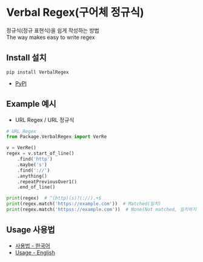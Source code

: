 # Verbal Regex(구어체 정규식)
정규식(정규 표현식)을 쉽게 작성하는 방법 <br>
The way makes easy to write regex

## Install 설치
```
pip install VerbalRegex
```
- [PyPI](https://example.com)

## Example 예시
- URL Regex / URL 정규식

```python
# URL Regex
from Package.VerbalRegex import VerRe

v = VerRe()
regex = v.start_of_line()
    .find('http')
    .maybe('s')
    .find('://')
    .anything()
    .repeatPreviousOver1()
    .end_of_line()

print(regex)  # ^(http)(s)?(://).+$
print(regex.match('https://example.com'))  # Matched(일치)
print(regex.match('httpss://example.com'))  # None(Not matched, 일치하지 않음)
```
## Usage 사용법
- [사용법 - 한국어](https://github.com/DM-09/Verbal-Regex.py/tree/main/Guide/%ED%95%9C%EA%B5%AD%EC%96%B4)
- [Usage - English](https://github.com/DM-09/Verbal-Regex.py/tree/main/Guide/English)